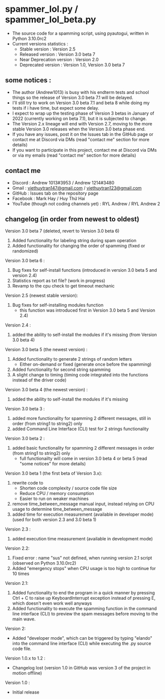 # spammer_lol.py / spammer_lol_beta.py
- The source code for a spamming script, using pyautogui, written in Python 3.10.0rc2
- Current versions statistics :
  - Stable version : Version 2.5
  - Released version : Version 3.0 beta 7
  - Near Deprecation version : Version 2.0
  - Deprecated version : Version 1.0, Version 3.0 beta 7

## some notices :
- The author (Andrew1013) is busy with his endterm tests and school things so the release of Version 3.0 beta 7.1 will be delayed.
- I'll still try to work on Version 3.0 beta 7.1 and beta 8 while doing my tests if i have time, but expect some delay.
- I expect to wrap up the testing phase of Version 3 betas in January of 2022 (currently working on beta 7.1), but it is subjected to change.
- The Version 2.x lineage will end with Version 2.7, moving to the more stable Version 3.0 releases when the Version 3.0 beta phase end.
- If you have any issues, post it on the Issues tab in the GitHub page or contact me at Discord via DMs (read "contact me" section for more details)
- If you want to participate in this project, contact me at Discord via DMs or via my emails (read "contact me" section for more details)

## contact me
- Discord : Andrew 1013#3953 / Andrew 1214#3480
- Gmail : viethuytran147@gmail.com / viethuytran123@gmail.com
- GitHub : Issues tab on the repository page
- Facebook : Mark Hay / Huy Thứ Hai
- YouTube (though not coding channels yet) : RYL Andrew / RYL Andrew 2

## changelog (in order from newest to oldest)

Version 3.0 beta 7 (deleted, revert to Version 3.0 beta 6)
1. Added functionality for labeling string during spam operation
2. Added functionality for changing the order of spamming (fixed or randomized)

Version 3.0 beta 6 :
1. Bug fixes for self-install functions (introduced in version 3.0 beta 5 and version 2.4)
2. Statistics report as txt file? (work in progress)
3. Revamp to the cpu check to get timeout mechanic
 
Version 2.5 (newest stable version):
1. Bug fixes for self-installing modules function 
   - this function was introduced first in Version 3.0 beta 5 and Version 2.4)

Version 2.4 :
1. added the ability to self-install the modules if it's missing (from Version 3.0 beta 4)

Version 3.0 beta 5 (the newest version) :
1. Added functionality to generate 2 strings of random letters
   - Either on-demand or fixed (generate once before the spamming)
2. Added functionality for second string spamming
3. A slight change to timing (timing code integrated into the functions instead of the driver code)

Version 3.0 beta 4 (the newest version) :
1. added the ability to self-install the modules if it's missing

Version 3.0 beta 3 :
1. added more functionality for spamming 2 different messages, still in order (from string1 to string2) only
2. added Command Line Interface (CLI) test for 2 strings functionality

Version 3.0 beta 2 :
1. added basic functionality for spamming 2 different messages in order (from string1 to string2) only
   - full functionailty will come in version 3.0 beta 4 or beta 5 (read "some notices" for more details)

Version 3.0 beta 1 (the first beta of Version 3.x):
1. rewrite code to
   - Shorten code complexity / source code file size
   - Reduce CPU / memory consumption
   - Easier to run on weaker machines
2. remove time_between_message manual input, instead relying on CPU usage to determine time_between_message
3. added time for execution measurement (available in developer mode) (used for both version 2.3 and 3.0 beta 1)

Version 2.3 :
1. added execution time measurement (available in development mode)

Version 2.2:
1. Fixed error : name "sus" not defined, when running version 2.1 script (observed on Python 3.10.0rc2)
2. Added "emergency stops" when CPU usage is too high to continue for 10 times

Version 2.1:
1. Added functionality to end the program in a quick manner by pressing Ctrl + C to raise up KeyboardInterrupt exception instead of pressing E, which doesn't even work well anyways
2. Added functionality to execute the spamming function in the command line interface (CLI) to preview the spam messages before moving to the main wave.

Version 2:
- Added "developer mode", which can be triggered by typing "elando" into the command line interface (CLI) while executing the .py source code file.

Version 1.0.x to 1.2 :
- Changelog lost (version 1.0 in GitHub was version 3 of the project in motion offline)

Version 1.0 :
- Initial release
